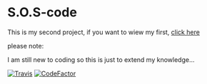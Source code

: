 # S.O.S-code
This is my second project, if you want to wiew my first,
[click here](https://github.com/Richienb/draco-fire)

please note:

I am still new to coding so this is just to extend my knowledge...


[![Travis](https://img.shields.io/travis/ShinyArceus1/SOS-Code.svg?style=for-the-badge)](https://travis-ci.org/ShinyArceus1/SOS-Code) [![CodeFactor](https://www.codefactor.io/repository/github/shinyarceus1/sos-code/badge/master?style=for-the-badge)](https://www.codefactor.io/repository/github/shinyarceus1/sos-code/overview/master)
